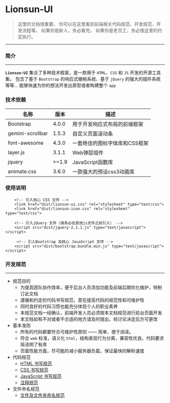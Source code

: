 # Lionsun-UI

> 这里的文档很重要。
> 你可以在这里看到前端相关代码规范、开发规范、开发流程等。
> 如果你是新人，务必看完。
> 如果你是老员工，务必按这里的约定执行。


***

### 简介
* * *
**`Lionsun-UI`** 集合了多种技术框架，是一款用于 `HTML`、`CSS` 和 `JS` 开发的开源工具集。
包含了基于 `Bootstrap` 的响应式栅格系统、基于 `jQuery` 的强大的插件系统等等...
能够快速为你的想法开发出原型或者构建整个 `app`


### 技术依赖

| 名称 | 版本 | 描述 |
| --- | --- | --- |
| Bootstrap | 4.0.0 | 用于开发响应式布局的前端框架 |
| gemini-scrollbar | 1.5.3 | 自定义页面滚动条 |
| font-awesome | 4.3.0 | 一套绝佳的图标字体库和CSS框架 |
| layer.js | 3.1.1 | Web弹层组件 |
| jquery | >=1.9 | JavaScript函数库 |
| animate.css | 3.6.0 | 一款强大的预设css3动画库 |


### 使用说明
```
    <!-- 引入核心 CSS 文件 -->
    <link href="dist/lionsun-ui.css" rel="stylesheet" type="text/css">
    <link href="dist/lionsun-icon.css" rel="stylesheet" type="text/css">

    <!-- 引入jQuery 文件（请务必在其他js文件之前引入） -->
    <script src="dist/jquery-2.1.1.js" type="text/javascript"></script>    

     <!-- 引入Bootstrap 及核心 JavaScript 文件 -->
    <script src="dist/bootstrap.bundle.min.js" type="text/javascript"></script>
```

### 开发规范

* * *

* 规范目的
    * 为提高团队协作效率，便于后台人员添加功能及前端后期优化维护，特制订此文档
    * 遵循和约定的代码书写规范，意在提高代码的规范性和可维护性
    * 同时良好的代码习惯也能充分体现个人的职业素养
    * 本规范文档一经确认，前端开发人员必须按本文档规范进行前台页面开发
    * 本文档如有不对或者不合适的地方请及时提出，经讨论决定后方可更改
* 基本准则
    * 所有的代码都要符合可维护性原则 —— 简单、便于阅读。
    * 符合 `web` 标准，语义化 `html`，结构表现行为分离，兼容性优良，代码要求简洁明了有序
    * 页面性能方面，尽可能的减小服务器负载，保证最快的解析速度
* 代码规范
    * [HTML 书写规范](https://github.com/)
    * [CSS 书写规范](https://github.com/)
    * [JavaScript 书写规范](https://github.com/)
    * [注释规范](https://github.com/)
* 文件命名规范
    * [文件及文件夹命名规范](https://github.com/)




    
